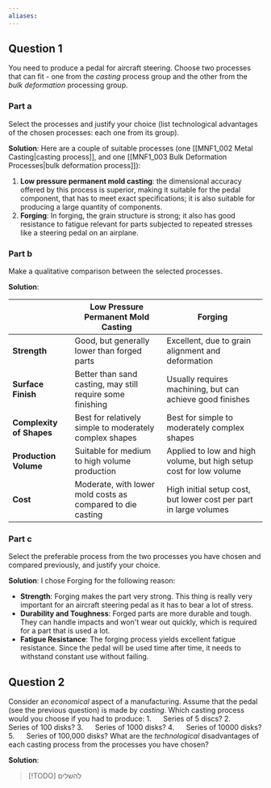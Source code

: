 ```yaml
---
aliases:
---
```

## Question 1
You need to produce a pedal for aircraft steering. Choose two processes that can fit - one from the _casting_ process group and the other from the _bulk deformation_ processing group.

### Part a
Select the processes and justify your choice (list technological advantages of the chosen processes: each one from its group).

**Solution**:
Here are a couple of suitable processes (one [[MNF1_002 Metal Casting|casting process]], and one [[MNF1_003 Bulk Deformation Processes|bulk deformation process]]):
1. **Low pressure permanent mold casting**: the dimensional accuracy offered by this process is superior, making it suitable for the pedal component, that has to meet exact specifications; it is also suitable for producing a large quantity of components.
2. **Forging**: In forging, the grain structure is strong; it also has good resistance to fatigue relevant for parts subjected to repeated stresses like a steering pedal on an airplane.

### Part b
Make a qualitative comparison between the selected processes.

**Solution**:

|                          | Low Pressure Permanent Mold Casting                        | Forging                                                            |
| ------------------------ | ---------------------------------------------------------- | ------------------------------------------------------------------ |
| **Strength**             | Good, but generally lower than forged parts                | Excellent, due to grain alignment and deformation                  |
| **Surface Finish**       | Better than sand casting, may still require some finishing | Usually requires machining, but can achieve good finishes          |
| **Complexity of Shapes** | Best for relatively simple to moderately complex shapes    | Best for simple to moderately complex shapes                       |
| **Production Volume**    | Suitable for medium to high volume production              | Applied to low and high volume, but high setup cost for low volume |
| **Cost**                 | Moderate, with lower mold costs as compared to die casting | High initial setup cost, but lower cost per part in large volumes  |

### Part c
Select the preferable process from the two processes you have chosen and compared previously, and justify your choice.

**Solution**:
I chose Forging for the following reason:
- **Strength**: Forging makes the part very strong. This thing is really very important for an aircraft steering pedal as it has to bear a lot of stress. 
- **Durability and Toughness**: Forged parts are more durable and tough. They can handle impacts and won't wear out quickly, which is required for a part that is used a lot.
- **Fatigue Resistance**: The forging process yields excellent fatigue resistance. Since the pedal will be used time after time, it needs to withstand constant use without failing.



## Question 2
Consider an _economical_ aspect of a manufacturing. Assume that the pedal (see the previous question) is made by _casting_. Which casting process would you choose if you had to produce: 
1.      Series of 5 discs?
2.      Series of 100 disks?
3.      Series of 1000 disks?
4.      Series of 10000 disks?
5.      Series of 100,000 disks?
What are the _technological_ disadvantages of each casting process from the processes you have chosen?

**Solution**:
>[!TODO] להשלים 
 >
